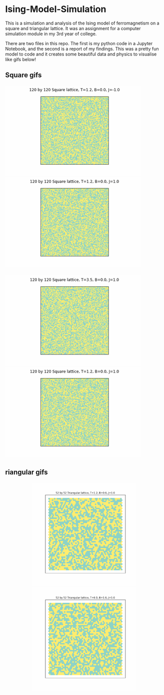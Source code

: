 # Ising-Model-Simulation
This is a simulation and analysis of the Ising model of ferromagnetism on a square and triangular lattice. It was an assignment for a computer simulation module in my 3rd year of college.

There are two files in this repo. The first is my python code in a Jupyter Notebook, and the second is a report of my findings. This was a pretty fun model to code and it creates some beautiful data and physics to visualise like gifs below!

<h2>Square gifs

<img src="https://github.com/diagonal-hamiltonian/Ising-Model-Simulation/blob/main/squT1.2gs120J-1.0B0.0.gif" width="432" height="288"/><img src="https://github.com/diagonal-hamiltonian/Ising-Model-Simulation/blob/main/squT1.2gs120J1.0B0.0.gif" width="432" height="288"/>

<img src="https://github.com/diagonal-hamiltonian/Ising-Model-Simulation/blob/main/squT3.5gs120J1.0B0.0.gif" width="432" height="288"/><img src="https://github.com/diagonal-hamiltonian/Ising-Model-Simulation/blob/main/squT1.2gs120J1.0B0.0.gif" width="432" height="288"/>

<h2>riangular gifs

<p align="center">
  <img src="https://github.com/diagonal-hamiltonian/Ising-Model-Simulation/blob/main/triT1.2gs52J1.0B0.0.gif" width="330" height="330"/><img src="https://github.com/diagonal-hamiltonian/Ising-Model-Simulation/blob/main/triT6.0gs52J1.0B1.0.gif" width="330" height="330"/>
</p>







